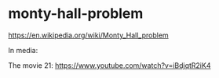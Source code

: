 # monty-hall-problem
https://en.wikipedia.org/wiki/Monty_Hall_problem

In media:

The movie 21: https://www.youtube.com/watch?v=iBdjqtR2iK4
